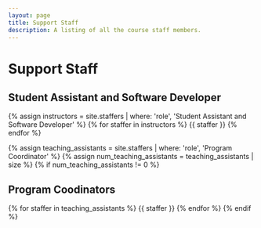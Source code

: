```yaml
---
layout: page
title: Support Staff
description: A listing of all the course staff members.
---
```


# Support Staff
## Student Assistant and Software Developer

{% assign instructors = site.staffers | where: 'role', 'Student Assistant and Software Developer' %}
{% for staffer in instructors %}
{{ staffer }}
{% endfor %}





{% assign teaching_assistants = site.staffers | where: 'role', 'Program Coordinator' %}
{% assign num_teaching_assistants = teaching_assistants | size %}
{% if num_teaching_assistants != 0 %}
## Program Coodinators

{% for staffer in teaching_assistants %}
{{ staffer }}
{% endfor %}
{% endif %}
